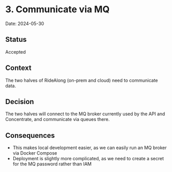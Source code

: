 # 3. Communicate via MQ

Date: 2024-05-30

## Status

Accepted

## Context

The two halves of RideAlong (on-prem and cloud) need to communicate data. 

## Decision

The two halves will connect to the MQ broker currently used by the API and Concentrate, and communicate via queues there.

## Consequences

- This makes local development easier, as we can easily run an MQ broker via Docker Compose
- Deployment is slightly more complicated, as we need to create a secret for the MQ password rather than IAM
